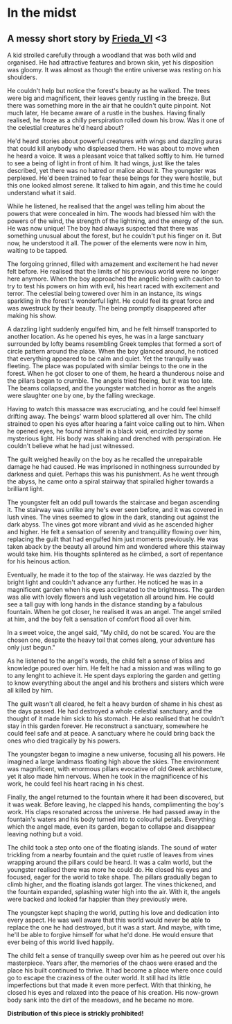 # In the midst

## A messy short story by [Frieda_VI](https://twitter.com/FriedaR_VI) <3

A kid strolled carefully through a woodland that was both wild and organised. He had attractive features and brown skin, yet his disposition was gloomy. It was almost as though the entire universe was resting on his shoulders.

He couldn't help but notice the forest's beauty as he walked. The trees were big and magnificent, their leaves gently rustling in the breeze. But there was something more in the air that he couldn't quite pinpoint. Not much later, He became aware of a rustle in the bushes. Having finally realised, he froze as a chilly perspiration rolled down his brow. Was it one of the celestial creatures he'd heard about?

He'd heard stories about powerful creatures with wings and dazzling auras that could kill anybody who displeased them. He was about to move when he heard a voice. It was a pleasant voice that talked softly to him. He turned to see a being of light in front of him. It had wings, just like the tales described, yet there was no hatred or malice about it. The youngster was perplexed. He'd been trained to fear these beings for they were hostile, but this one looked almost serene. It talked to him again, and this time he could understand what it said.

While he listened, he realised that the angel was telling him about the powers that were concealed in him. The woods had blessed him with the powers of the wind, the strength of the lightning, and the energy of the sun. He was now unique! The boy had always suspected that there was something unusual about the forest, but he couldn't put his finger on it. But now, he understood it all. The power of the elements were now in him, waiting to be tapped.

The forgoing grinned, filled with amazement and excitement he had never felt before. He realised that the limits of his previous world were no longer here anymore. When the boy approached the angelic being with caution to try to test his powers on him with evil, his heart raced with excitement and terror. The celestial being towered over him in an instance, its wings sparkling in the forest's wonderful light. He could feel its great force and was awestruck by their beauty. The being promptly disappeared after making his show.

A dazzling light suddenly engulfed him, and he felt himself transported to another location. As he opened his eyes, he was in a large sanctuary surrounded by lofty beams resembling Greek temples that formed a sort of circle pattern around the place. When the boy glanced around, he noticed that everything appeared to be calm and quiet. Yet the tranquilly was fleeting. The place was populated with similar beings to the one in the forest. When he got closer to one of them, he heard a thunderous noise and the pillars began to crumble. The angels tried fleeing, but it was too late. The beams collapsed, and the youngster watched in horror as the angels were slaughter one by one, by the falling wreckage. 

Having to watch this massacre was excruciating, and he could feel himself drifting away. The beings' warm blood splattered all over him. The child strained to open his eyes after hearing a faint voice calling out to him. When he opened eyes, he found himself in a black void, encircled by some mysterious light. His body was shaking and drenched with perspiration. He couldn't believe what he had just witnessed.

The guilt weighed heavily on the boy as he recalled the unrepairable damage he had caused. He was imprisoned in nothingness surrounded by darkness and quiet. Perhaps this was his punishment. As he went through the abyss, he came onto a spiral stairway that spiralled higher towards a brilliant light.

The youngster felt an odd pull towards the staircase and began ascending it. The stairway was unlike any he's ever seen before, and it was covered in lush vines. The vines seemed to glow in the dark, standing out against the dark abyss. The vines got more vibrant and vivid as he ascended higher and higher. He felt a sensation of serenity and tranquillity flowing over him, replacing the guilt that had engulfed him just moments previously. He was taken aback by the beauty all around him and wondered where this stairway would take him. His thoughts splintered as he climbed, a sort of repentance for his heinous action.

Eventually, he made it to the top of the stairway. He was dazzled by the bright light and couldn't advance any further. He noticed he was in a magnificent garden when his eyes acclimated to the brightness. The garden was alie with lovely flowers and lush vegetation all around him. He could see a tall guy with long hands in the distance standing by a fabulous fountain. When he got closer, he realised it was an angel. The angel smiled at him, and the boy felt a sensation of comfort flood all over him.

In a sweet voice, the angel said, "My child, do not be scared. You are the chosen one, despite the heavy toil that comes along, your adventure has only just begun."

As he listened to the angel's words, the child felt a sense of bliss and knowledge poured over him. He felt he had a mission and was willing to go to any lenght to achieve it. He spent days exploring the garden and getting to know everything about the angel and his brothers and sisters which were all killed by him.

The guilt wasn't all cleared, he felt a heavy burden of shame in his chest as the days passed. He had destroyed a whole celestial sanctuary, and the thought of it made him sick to his stomach. He also realised that he couldn't stay in this garden forever. He reconstruct a sanctuary, somewhere he could feel safe and at peace. A sanctuary where he could bring back the ones who died tragically by his powers.

The youngster began to imagine a new universe, focusing all his powers. He imagined a large landmass floating high above the skies. The environment was magnificent, with enormous pillars evocative of old Greek architecture, yet it also made him nervous. When he took in the magnificence of his work, he could feel his heart racing in his chest. 

Finally, the angel returned to the fountain where it had been discovered, but it was weak. Before leaving, he clapped his hands, complimenting the boy's work. His claps resonated across the universe. He had passed away in the fountain's waters and his body turned into to colourful petals. Everything which the angel made, even its garden, began to collapse and disappear leaving nothing but a void.

The child took a step onto one of the floating islands. The sound of water trickling from a nearby fountain and the quiet rustle of leaves from vines wrapping around the pillars could be heard. It was a calm world, but the youngster realised there was more he could do. He closed his eyes and focused, eager for the world to take shape. The pillars gradually began to climb higher, and the floating islands got larger. The vines thickened, and the fountain expanded, splashing water high into the air. With it, the angels were backed and looked far happier than they previously were. 

The youngster kept shaping the world, putting his love and dedication into every aspect. He was well aware that this world would never be able to replace the one he had destroyed, but it was a start. And maybe, with time, he'll be able to forgive himself for what he'd done. He would ensure that ever being of this world lived happily. 

The child felt a sense of tranquilly sweep over him as he peered out over his masterpiece. Years after, the memories of the chaos were erased and the place his built continued to thrive. It had become a place where once could go to escape the craziness of the outer world. It still had its little imperfections but that made it even more perfect. With that thinking, he closed his eyes and relaxed into the peace of his creation. His now-grown body sank into the dirt of the meadows, and he became no more.

**Distribution of this piece is strickly prohibited!**